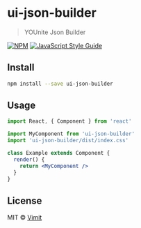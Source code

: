 # ui-json-builder

> YOUnite Json Builder

[![NPM](https://img.shields.io/npm/v/ui-json-builder.svg)](https://www.npmjs.com/package/ui-json-builder) [![JavaScript Style Guide](https://img.shields.io/badge/code_style-standard-brightgreen.svg)](https://standardjs.com)

## Install

```bash
npm install --save ui-json-builder
```

## Usage

```jsx
import React, { Component } from 'react'

import MyComponent from 'ui-json-builder'
import 'ui-json-builder/dist/index.css'

class Example extends Component {
  render() {
    return <MyComponent />
  }
}
```

## License

MIT © [Vimit](https://github.com/Vimit)
